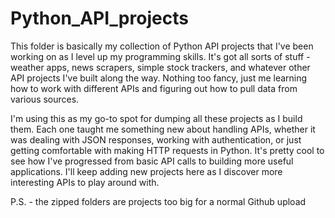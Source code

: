 # Python_API_projects

This folder is basically my collection of Python API projects that I've been working on as I level up my programming skills. It's got all sorts of stuff - weather apps, news scrapers, simple stock trackers, and whatever other API projects I've built along the way. Nothing too fancy, just me learning how to work with different APIs and figuring out how to pull data from various sources.

I'm using this as my go-to spot for dumping all these projects as I build them. Each one taught me something new about handling APIs, whether it was dealing with JSON responses, working with authentication, or just getting comfortable with making HTTP requests in Python. It's pretty cool to see how I've progressed from basic API calls to building more useful applications. I'll keep adding new projects here as I discover more interesting APIs to play around with.

P.S. -  the zipped folders are projects too big for a normal Github upload
